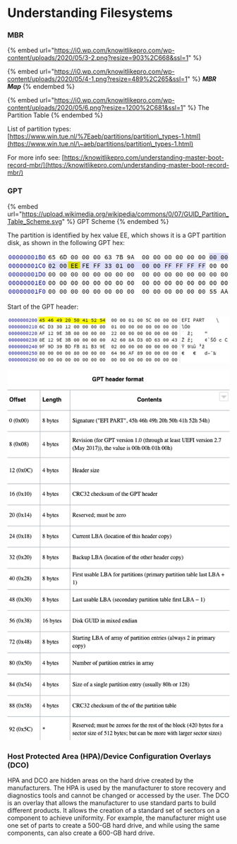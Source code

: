 # Understanding Filesystems

### MBR

{% embed url="https://i0.wp.com/knowitlikepro.com/wp-content/uploads/2020/05/3-2.png?resize=903%2C668&ssl=1" %}

{% embed url="https://i0.wp.com/knowitlikepro.com/wp-content/uploads/2020/05/4-1.png?resize=489%2C265&ssl=1" %}
_**MBR Map**_
{% endembed %}

{% embed url="https://i0.wp.com/knowitlikepro.com/wp-content/uploads/2020/05/6.png?resize=1200%2C681&ssl=1" %}
The Partition Table
{% endembed %}

List of partition types: [https://www.win.tue.nl/%7Eaeb/partitions/partition\_types-1.html](https://www.win.tue.nl/\~aeb/partitions/partition\_types-1.html)

For more info see: [https://knowitlikepro.com/understanding-master-boot-record-mbr/](https://knowitlikepro.com/understanding-master-boot-record-mbr/)

### GPT

{% embed url="https://upload.wikimedia.org/wikipedia/commons/0/07/GUID_Partition_Table_Scheme.svg" %}
GPT Scheme
{% endembed %}

The partition is identified by hex value EE, which shows it is a GPT partition disk, as shown in the following GPT hex:

![](<../.gitbook/assets/image (2).png>)

Start of the GPT header:

![](../.gitbook/assets/image.png)



![](<../.gitbook/assets/image (3).png>)

### Host Protected Area (HPA)/Device Configuration Overlays (DCO)

HPA and DCO are hidden areas on the hard drive created by the manufacturers. The HPA is used by the manufacturer to store recovery and diagnostics tools and cannot be changed or accessed by the user. The DCO is an overlay that allows the manufacturer to use standard parts to build different products. It allows the creation of a standard set of sectors on a component to achieve uniformity. For example, the manufacturer might use one set of parts to create a 500-GB hard drive, and while using the same components, can also create a 600-GB hard drive.

